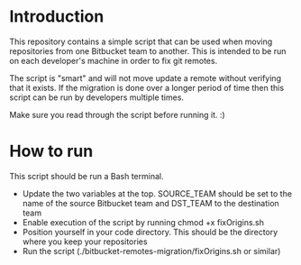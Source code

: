 # Introduction

This repository contains a simple script that can be used when moving repositories from one Bitbucket team to another. This is intended to be run on each developer's machine in order to fix git remotes.

The script is "smart" and will not move update a remote without verifying that it exists. If the migration is done over a longer period of time then this script can be run by developers multiple times.

Make sure you read through the script before running it. :)

# How to run

This script should be run a Bash terminal.

* Update the two variables at the top. SOURCE_TEAM should be set to the name of the source Bitbucket team and DST_TEAM to the destination team
* Enable execution of the script by running chmod +x fixOrigins.sh
* Position yourself in your code directory. This should be the directory where you keep your repositories
* Run the script (./bitbucket-remotes-migration/fixOrigins.sh or similar)
